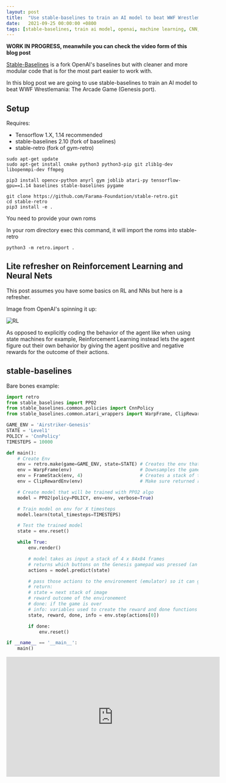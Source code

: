 ```yaml
---
layout: post
title:  "Use stable-baselines to train an AI model to beat WWF Wrestlemania: The Arcade Game"
date:   2021-09-25 00:00:00 +0800
tags: [stable-baselines, train ai model, openai, machine learning, CNN, WWF]
---
```


**WORK IN PROGRESS, meanwhile you can check the video form of this blog post**


[Stable-Baselines](https://github.com/hill-a/stable-baselines) is a fork OpenAI's baselines but with cleaner and more modular code that is for the most part easier to work with.

In this blog post we are going to use stable-baselines to train an AI model to beat WWF Wrestlemania: The Arcade Game (Genesis port).

## Setup
Requires:

*   Tensorflow 1.X, 1.14 recommended
*   stable-baselines 2.10 (fork of baselines)
*   stable-retro (fork of gym-retro)

```shell
sudo apt-get update
sudo apt-get install cmake python3 python3-pip git zlib1g-dev libopenmpi-dev ffmpeg
```

```shell
pip3 install opencv-python anyrl gym joblib atari-py tensorflow-gpu==1.14 baselines stable-baselines pygame
```

```shell
git clone https://github.com/Farama-Foundation/stable-retro.git
cd stable-retro
pip3 install -e .
```

You need to provide your own roms

In your rom directory exec this command, it will import the roms into stable-retro

```shell
python3 -m retro.import .
```

## Lite refresher on Reinforcement Learning and Neural Nets
This post assumes you have some basics on RL and NNs but here is a refresher.

Image from OpenAI's spinning it up:

![RL](https://spinningup.openai.com/en/latest/_images/rl_diagram_transparent_bg.png)


As opposed to explicitly coding the behavior of the agent like when using state machines for example, Reinforcement Learning instead lets the agent figure out their own behavior by giving the agent positive and negative rewards for the outcome of their actions.


## stable-baselines
Bare bones example:
```python
import retro
from stable_baselines import PPO2
from stable_baselines.common.policies import CnnPolicy
from stable_baselines.common.atari_wrappers import WarpFrame, ClipRewardEnv, FrameStack

GAME_ENV = 'Airstriker-Genesis'
STATE = 'Level1'
POLICY = 'CnnPolicy'
TIMESTEPS = 10000

def main():
    # Create Env
    env = retro.make(game=GAME_ENV, state=STATE) # Creates the env that contains the genesis emulator
    env = WarpFrame(env)                         # Downsamples the game frame buffer to 84x84 greyscale pixel
    env = FrameStack(env, 4)                     # Creates a stack of the last 4 frames to encode velocity
    env = ClipRewardEnv(env)                     # Make sure returned reward from env is not out of bounds

    # Create model that will be trained with PPO2 algo
    model = PPO2(policy=POLICY, env=env, verbose=True)

    # Train model on env for X timesteps
    model.learn(total_timesteps=TIMESTEPS)

    # Test the trained model
    state = env.reset()

    while True:
        env.render()

        # model takes as input a stack of 4 x 84x84 frames
        # returns which buttons on the Genesis gamepad was pressed (an array of 12 bools)
        actions = model.predict(state)

        # pass those actions to the environement (emulator) so it can generate the next frame
        # return:
        # state = next stack of image
        # reward outcome of the environement
        # done: if the game is over
        # info: variables used to create the reward and done functions (for debugging)
        state, reward, done, info = env.step(actions[0])

        if done:
            env.reset()

if __name__ == '__main__':
    main()
```


<iframe width="560" height="315" src="https://www.youtube.com/embed/0AtVNUNdIIk" title="YouTube video player" frameborder="0" allow="accelerometer; autoplay; clipboard-write; encrypted-media; gyroscope; picture-in-picture" allowfullscreen></iframe>
